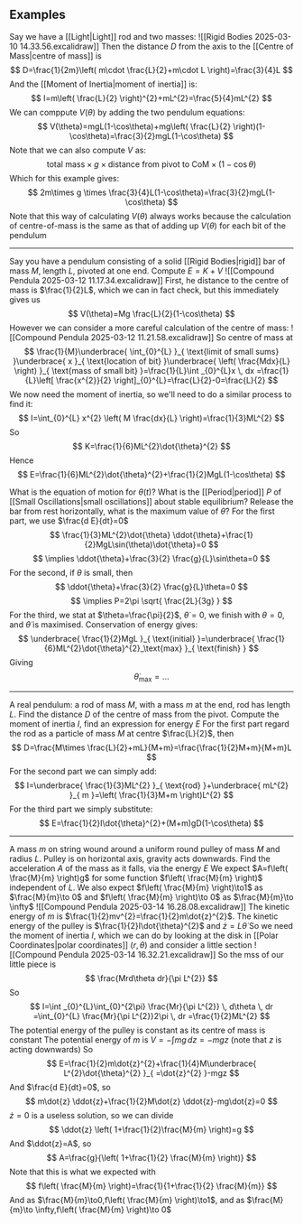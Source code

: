 

## Examples
Say we have a [[Light|Light]] rod and two masses:
![[Rigid Bodies 2025-03-10 14.33.56.excalidraw]]
Then the distance $D$ from the axis to the [[Centre of Mass|centre of mass]] is 
$$
D=\frac{1}{2m}\left( m\cdot \frac{L}{2}+m\cdot L \right)=\frac{3}{4}L
$$
And the [[Moment of Inertia|moment of inertia]] is:
$$
I=m\left( \frac{L}{2} \right)^{2}+mL^{2}=\frac{5}{4}mL^{2}
$$
We can comppute $V(\theta)$ by adding the two pendulum equations:
$$
V(\theta)=mgL(1-\cos\theta)+mg\left( \frac{L}{2} \right)(1-\cos\theta)=\frac{3}{2}mgL(1-\cos\theta)
$$
Note that we can also compute $V$ as:
$$
\text{total mass}\times g\times \text{distance from pivot to CoM}\times(1-\cos\theta)
$$
Which for this example gives:
$$
2m\times g \times \frac{3}{4}L(1-\cos\theta)=\frac{3}{2}mgL(1-\cos\theta)
$$
Note that this way of calculating $V(\theta)$ always works because the calculation of centre-of-mass is the same as that of adding up $V(\theta)$ for each bit of the pendulum
___
Say you have a pendulum consisting of a solid [[Rigid Bodies|rigid]] bar of mass $M$, length $L$, pivoted at one end. Compute $E=K+V$
![[Compound Pendula 2025-03-12 11.17.34.excalidraw]]
First, he distance to the centre of mass is $\frac{1}{2}L$, which we can in fact check, but this immediately gives us
$$
V(\theta)=Mg \frac{L}{2}(1-\cos\theta)
$$
However we can consider a more careful calculation of the centre of mass:
![[Compound Pendula 2025-03-12 11.21.58.excalidraw]]
So centre of mass at
$$
\frac{1}{M}\underbrace{ \int_{0}^{L}  }_{ \text{limit of small sums} }\underbrace{ x }_{ \text{location of bit} }\underbrace{ \left( \frac{Mdx}{L} \right) }_{ \text{mass of small bit} }=\frac{1}{L}\int _{0}^{L}x \, dx =\frac{1}{L}\left[ \frac{x^{2}}{2} \right]_{0}^{L}=\frac{L}{2}-0=\frac{L}{2}
$$
We now need the moment of inertia, so we'll need to do a similar process to find it:
$$
I=\int_{0}^{L} x^{2} \left( M \frac{dx}{L}  \right)=\frac{1}{3}ML^{2}
$$
So
$$
K=\frac{1}{6}ML^{2}\dot{\theta}^{2}
$$
Hence
$$
E=\frac{1}{6}ML^{2}\dot{\theta}^{2}+\frac{1}{2}MgL(1-\cos\theta)
$$

What is the equation of motion for $\theta(t)$? What is the [[Period|period]] $P$ of [[Small Oscillations|small oscillations]] about stable equilibrium? Release the bar from rest horizontally, what is the maximum value of $\dot{\theta}$?
For the first part, we use $\frac{d E}{dt}=0$
$$
\frac{1}{3}ML^{2}\dot{\theta} \ddot{\theta}+\frac{1}{2}MgL\sin(\theta)\dot{\theta}=0
$$
$$
\implies \ddot{\theta}+\frac{3}{2} \frac{g}{L}\sin\theta=0
$$
For the second, if $\theta$ is small, then
$$
\ddot{\theta}+\frac{3}{2} \frac{g}{L}\theta=0
$$
$$
\implies P=2\pi \sqrt{ \frac{2L}{3g} }
$$
For the third, we stat at $\theta=\frac{\pi}{2}$, $\dot{\theta}=0$, we finish with $\theta=0$, and $\dot{\theta}$ is maximised. Conservation of energy gives:
$$
\underbrace{ \frac{1}{2}MgL }_{ \text{initial} }=\underbrace{ \frac{1}{6}ML^{2}\dot{\theta}^{2}_\text{max} }_{ \text{finish} }
$$
Giving 
$$
\dot{\theta}_\text{max}=\dots
$$
___
A real pendulum: a rod of mass $M$, with a mass $m$ at the end, rod has length $L$. Find the distance $D$ of the centre of mass from the pivot. Compute the moment of inertia $I$, find an expression for energy $E$
For the first part regard the rod as a particle of mass $M$ at centre $\frac{L}{2}$, then
$$
D=\frac{M\times \frac{L}{2}+mL}{M+m}=\frac{\frac{1}{2}M+m}{M+m}L
$$
For the second part we can simply add:
$$
I=\underbrace{ \frac{1}{3}ML^{2} }_{ \text{rod} }+\underbrace{ mL^{2} }_{ m }=\left( \frac{1}{3}M+m \right)L^{2}
$$
For the third part we simply substitute:
$$
E=\frac{1}{2}I\dot{\theta}^{2}+(M+m)gD(1-\cos\theta)
$$
___
A mass $m$ on string wound around a uniform round pulley of mass $M$ and radius $L$. Pulley is on horizontal axis, gravity acts downwards. Find the acceleration $A$ of the mass as it falls, via the energy $E$
We expect $A=f\left( \frac{M}{m} \right)g$ for some function $f\left( \frac{M}{m} \right)$ independent of $L$. We also expect $f\left( \frac{M}{m} \right)\to1$ as $\frac{M}{m}\to 0$ and $f\left( \frac{M}{m} \right)\to 0$ as $\frac{M}{m}\to \infty$
![[Compound Pendula 2025-03-14 16.28.08.excalidraw]]
The kinetic energy of $m$ is $\frac{1}{2}mv^{2}=\frac{1}{2}m\dot{z}^{2}$. The kinetic energy of the pulley is $\frac{1}{2}I\dot{\theta}^{2}$ and $\dot{z}=L\dot{\theta}$
So we need the moment of inertia $I$, which we can do by looking at the disk in [[Polar Coordinates|polar coordinates]] $(r,\theta)$ and consider a little section
![[Compound Pendula 2025-03-14 16.32.21.excalidraw]]
So the mss of our little piece is
$$
\frac{Mrd\theta dr}{\pi L^{2}}
$$
So
$$
I=\int _{0}^{L}\int_{0}^{2\pi} \frac{Mr}{\pi L^{2}} \, d\theta  \, dr =\int_{0}^{L} \frac{Mr}{\pi L^{2}}2\pi \, dr =\frac{1}{2}ML^{2}
$$
The potential energy of the pulley is constant as its centre of mass is constant
The potential energy of $m$ is $V=-\int mg \, dz=-mgz$ (note that $z$ is acting downwards)
So
$$
E=\frac{1}{2}m\dot{z}^{2}+\frac{1}{4}M\underbrace{ L^{2}\dot{\theta}^{2} }_{ =\dot{z}^{2} }-mgz
$$
And $\frac{d E}{dt}=0$, so
$$
m\dot{z} \ddot{z}+\frac{1}{2}M\dot{z} \ddot{z}-mg\dot{z}=0
$$
$\dot{z}=0$ is a useless solution, so we can divide
$$
\ddot{z}  \left( 1+\frac{1}{2}\frac{M}{m} \right)=g
$$
And $\ddot{z}=A$, so
$$
A=\frac{g}{\left( 1+\frac{1}{2} \frac{M}{m} \right)}
$$
Note that this is what we expected with 
$$
f\left( \frac{M}{m} \right)=\frac{1}{1+\frac{1}{2} \frac{M}{m}}
$$
And as $\frac{M}{m}\to0,f\left( \frac{M}{m} \right)\to1$, and as $\frac{M}{m}\to \infty,f\left( \frac{M}{m} \right)\to 0$ 
